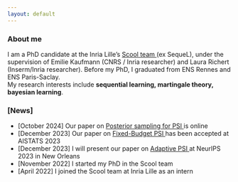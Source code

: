```yaml
---
layout: default
---
```

### About me 

<p>I am a PhD candidate at the Inria Lille’s <a href="https://team.inria.fr/scool/">Scool team </a> (ex SequeL), under the supervision of Emilie Kaufmann (CNRS / Inria researcher) and Laura Richert (Inserm/Inria researcher). Before my PhD, I graduated from ENS Rennes and ENS Paris-Saclay.
<br> My research interests include <b>sequential learning, martingale theory, bayesian learning</b>.</p>

### [News] 

<ul>
  <li>[October 2024] Our paper on <a href="https://arxiv.org/pdf/2411.04939">Posterior sampling for PSI </a> is online  </li>
  <li>[December 2023] Our paper on <a href="https://proceedings.mlr.press/v238/kone24a.html">Fixed-Budget PSI </a> has been accepted at AISTATS 2023</li>
  <li>[December 2023] I will present our paper on <a href="https://papers.nips.cc/paper_files/paper/2023/hash/6e976e7930460b5c3167a104ba8cc39c-Abstract-Conference.html">Adaptive PSI </a> at NeurIPS 2023 in New Orleans</li>
  <!-- <li>[August 2023] Our paper on <a href=""> Adaptive PSI </a> has been accepted at EWRL 2023 in Brussels </li> -->
  <li>[November 2022] I started my PhD in the Scool team </li>
  <li>[April 2022] I joined the Scool team at Inria Lille as an intern</li>
  </ul>
